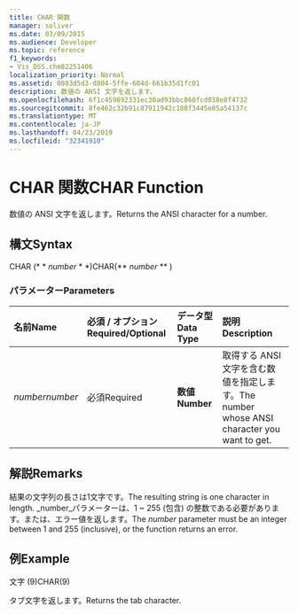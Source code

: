 ```yaml
---
title: CHAR 関数
manager: soliver
ms.date: 03/09/2015
ms.audience: Developer
ms.topic: reference
f1_keywords:
- Vis_DSS.chm82251406
localization_priority: Normal
ms.assetid: 0803d5d3-d804-5ffe-604d-661b35d1fc01
description: 数値の ANSI 文字を返します。
ms.openlocfilehash: 6f1c459892331ec30ad93bbc860fcd038e8f4732
ms.sourcegitcommit: 8fe462c32b91c87911942c188f3445e85a54137c
ms.translationtype: MT
ms.contentlocale: ja-JP
ms.lasthandoff: 04/23/2019
ms.locfileid: "32341910"
---
```

# <a name="char-function"></a><span data-ttu-id="69988-103">CHAR 関数</span><span class="sxs-lookup"><span data-stu-id="69988-103">CHAR Function</span></span>

<span data-ttu-id="69988-104">数値の ANSI 文字を返します。</span><span class="sxs-lookup"><span data-stu-id="69988-104">Returns the ANSI character for a number.</span></span>
  
## <a name="syntax"></a><span data-ttu-id="69988-105">構文</span><span class="sxs-lookup"><span data-stu-id="69988-105">Syntax</span></span>

<span data-ttu-id="69988-106">CHAR (\* \* *number* \* \*)</span><span class="sxs-lookup"><span data-stu-id="69988-106">CHAR(\*\* *number* \*\* )</span></span> 
  
### <a name="parameters"></a><span data-ttu-id="69988-107">パラメーター</span><span class="sxs-lookup"><span data-stu-id="69988-107">Parameters</span></span>

|<span data-ttu-id="69988-108">**名前**</span><span class="sxs-lookup"><span data-stu-id="69988-108">**Name**</span></span>|<span data-ttu-id="69988-109">**必須 / オプション**</span><span class="sxs-lookup"><span data-stu-id="69988-109">**Required/Optional**</span></span>|<span data-ttu-id="69988-110">**データ型**</span><span class="sxs-lookup"><span data-stu-id="69988-110">**Data Type**</span></span>|<span data-ttu-id="69988-111">**説明**</span><span class="sxs-lookup"><span data-stu-id="69988-111">**Description**</span></span>|
|:-----|:-----|:-----|:-----|
| <span data-ttu-id="69988-112">_number_</span><span class="sxs-lookup"><span data-stu-id="69988-112">_number_</span></span> <br/> |<span data-ttu-id="69988-113">必須</span><span class="sxs-lookup"><span data-stu-id="69988-113">Required</span></span>  <br/> |<span data-ttu-id="69988-114">**数値**</span><span class="sxs-lookup"><span data-stu-id="69988-114">**Number**</span></span> <br/> |<span data-ttu-id="69988-115">取得する ANSI 文字を含む数値を指定します。</span><span class="sxs-lookup"><span data-stu-id="69988-115">The number whose ANSI character you want to get.</span></span>  <br/> |
   
## <a name="remarks"></a><span data-ttu-id="69988-116">解説</span><span class="sxs-lookup"><span data-stu-id="69988-116">Remarks</span></span>

<span data-ttu-id="69988-117">結果の文字列の長さは1文字です。</span><span class="sxs-lookup"><span data-stu-id="69988-117">The resulting string is one character in length.</span></span> <span data-ttu-id="69988-118">_number_パラメーターは、1 ~ 255 (包含) の整数である必要があります。または、エラー値を返します。</span><span class="sxs-lookup"><span data-stu-id="69988-118">The  _number_ parameter must be an integer between 1 and 255 (inclusive), or the function returns an error.</span></span> 
  
## <a name="example"></a><span data-ttu-id="69988-119">例</span><span class="sxs-lookup"><span data-stu-id="69988-119">Example</span></span>

<span data-ttu-id="69988-120">文字 (9)</span><span class="sxs-lookup"><span data-stu-id="69988-120">CHAR(9)</span></span> 
  
<span data-ttu-id="69988-121">タブ文字を返します。</span><span class="sxs-lookup"><span data-stu-id="69988-121">Returns the tab character.</span></span> 
  

